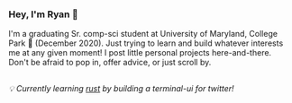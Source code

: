 ### Hey, I'm Ryan 🌴

I'm a graduating Sr. comp-sci student at University of Maryland, College Park 🐢 (December 2020).
Just trying to learn and build whatever interests me at any given moment!
I post little personal projects here-and-there. Don't be afraid to pop in, offer advice,
or just scroll by.

##

###### 💡  Currently learning [rust](https://www.rust-lang.org/) by building a terminal-ui for twitter!

